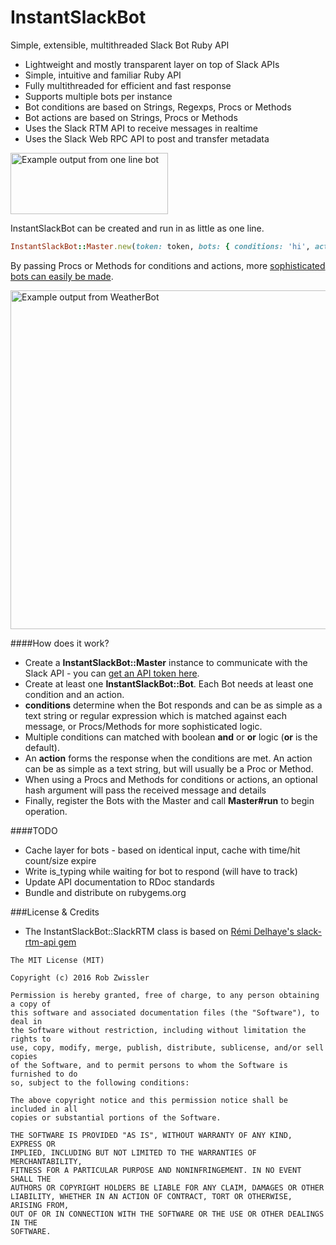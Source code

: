 # InstantSlackBot
Simple, extensible, multithreaded Slack Bot Ruby API 
- Lightweight and mostly transparent layer on top of Slack APIs
- Simple, intuitive and familiar Ruby API
- Fully multithreaded for efficient and fast response
- Supports multiple bots per instance
- Bot conditions are based on Strings, Regexps, Procs or Methods
- Bot actions are based on Strings, Procs or Methods
- Uses the Slack RTM API to receive messages in realtime
- Uses the Slack Web RPC API to post and transfer metadata


<img src="https://raw.githubusercontent.com/robzr/instant-slack-bot/master/examples/pics/one_line_slack.png" 
  alt="Example output from one line bot" height=98 width=252>

InstantSlackBot can be created and run in as little as one line.
```ruby
InstantSlackBot::Master.new(token: token, bots: { conditions: 'hi', action: 'Hello!' }).run
```

By passing Procs or Methods for conditions and actions, more [sophisticated bots can easily be made](examples).

<img src="https://raw.githubusercontent.com/robzr/instant-slack-bot/master/examples/pics/weather_bot_slack.png"
  alt="Example output from WeatherBot" height=542 width=815>

####How does it work?
* Create a **InstantSlackBot::Master** instance to communicate with the Slack API - you can 
[get an API token here](https://api.slack.com/docs/oauth-test-tokens).
* Create at least one **InstantSlackBot::Bot**. Each Bot needs at least one condition and an action.
* **conditions** determine when the Bot responds and can be as simple as a text string or 
  regular expression which is matched against each message, or Procs/Methods for more sophisticated logic.
* Multiple conditions can matched with boolean **and** or **or** logic (**or** is the default).
* An **action** forms the response when the conditions are met. An action can be as simple as a text string, but 
will usually be a Proc or Method.
* When using a Procs and Methods for conditions or actions, an optional hash argument will pass the received message and details
* Finally, register the Bots with the Master and call **Master#run** to begin operation.

####TODO
* Cache layer for bots - based on identical input, cache with time/hit count/size expire
* Write is_typing while waiting for bot to respond (will have to track)
* Update API documentation to RDoc standards
* Bundle and distribute on rubygems.org

###License & Credits
* The InstantSlackBot::SlackRTM class is based on [Rémi Delhaye's slack-rtm-api gem](https://github.com/rdlh/slack-rtm-api)

```
The MIT License (MIT)

Copyright (c) 2016 Rob Zwissler

Permission is hereby granted, free of charge, to any person obtaining a copy of
this software and associated documentation files (the "Software"), to deal in
the Software without restriction, including without limitation the rights to
use, copy, modify, merge, publish, distribute, sublicense, and/or sell copies
of the Software, and to permit persons to whom the Software is furnished to do
so, subject to the following conditions:

The above copyright notice and this permission notice shall be included in all
copies or substantial portions of the Software.

THE SOFTWARE IS PROVIDED "AS IS", WITHOUT WARRANTY OF ANY KIND, EXPRESS OR
IMPLIED, INCLUDING BUT NOT LIMITED TO THE WARRANTIES OF MERCHANTABILITY,
FITNESS FOR A PARTICULAR PURPOSE AND NONINFRINGEMENT. IN NO EVENT SHALL THE
AUTHORS OR COPYRIGHT HOLDERS BE LIABLE FOR ANY CLAIM, DAMAGES OR OTHER
LIABILITY, WHETHER IN AN ACTION OF CONTRACT, TORT OR OTHERWISE, ARISING FROM,
OUT OF OR IN CONNECTION WITH THE SOFTWARE OR THE USE OR OTHER DEALINGS IN THE
SOFTWARE.
```
